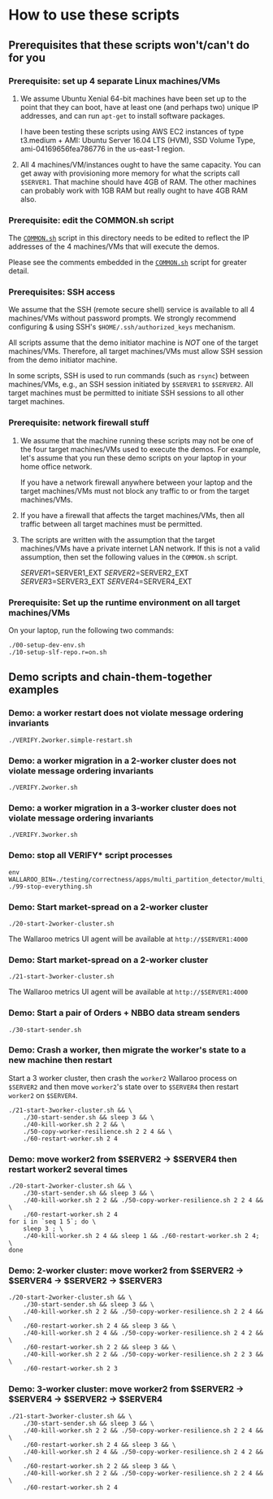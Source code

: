 
# How to use these scripts

## Prerequisites that these scripts won't/can't do for you

### Prerequisite: set up 4 separate Linux machines/VMs

1. We assume Ubuntu Xenial 64-bit machines have been set up to the
   point that they can boot, have at least one (and perhaps two)
   unique IP addresses, and can run `apt-get` to install software
   packages.

   I have been testing these scripts using AWS EC2 instances of type
   t3.medium + AMI: Ubuntu Server 16.04 LTS (HVM), SSD Volume Type,
   ami-04169656fea786776 in the us-east-1 region.

2. All 4 machines/VM/instances ought to have the same capacity.  You
   can get away with provisioning more memory for what the scripts
   call `$SERVER1`.  That machine should have 4GB of RAM.  The other
   machines can probably work with 1GB RAM but really ought to have
   4GB RAM also.

### Prerequisite: edit the COMMON.sh script

The [`COMMON.sh`](./COMMON.sh) script in this directory needs to be
edited to reflect the IP addresses of the 4 machines/VMs that will
execute the demos.

Please see the comments embedded in the [`COMMON.sh`](./COMMON.sh)
script for greater detail.

### Prerequisites: SSH access

We assume that the SSH (remote secure shell) service is available
to all 4 machines/VMs without password prompts.  We strongly
recommend configuring & using SSH's `$HOME/.ssh/authorized_keys`
mechanism.

All scripts assume that the demo initiator machine is *NOT* one of the
target machines/VMs.  Therefore, all target machines/VMs must allow
SSH session from the demo initiator machine.

In some scripts, SSH is used to run commands (such as `rsync`)
between machines/VMs, e.g., an SSH session initiated by `$SERVER1`
to `$SERVER2`.  All target machines must be permitted to initiate SSH
sessions to all other target machines.

### Prerequisite: network firewall stuff

1. We assume that the machine running these scripts may not be one of
   the four target machines/VMs used to execute the demos. For
   example, let's assume that you run these demo scripts on your
   laptop in your home office network.

   If you have a network firewall anywhere between your laptop and the
   target machines/VMs must not block any traffic to or from the
   target machines/VMs.

2. If you have a firewall that affects the target machines/VMs, then
   all traffic between all target machines must be permitted.

3. The scripts are written with the assumption that the target
   machines/VMs have a private internet LAN network.  If this is not a
   valid assumption, then set the following values in the `COMMON.sh`
   script.

    $SERVER1=$SERVER1_EXT
    $SERVER2=$SERVER2_EXT
    $SERVER3=$SERVER3_EXT
    $SERVER4=$SERVER4_EXT

### Prerequisite: Set up the runtime environment on all target machines/VMs

On your laptop, run the following two commands:

    ./00-setup-dev-env.sh
    ./10-setup-slf-repo.r=on.sh

## Demo scripts and chain-them-together examples

### Demo: a worker restart does not violate message ordering invariants

    ./VERIFY.2worker.simple-restart.sh

### Demo: a worker migration in a 2-worker cluster does not violate message ordering invariants

    ./VERIFY.2worker.sh

### Demo: a worker migration in a 3-worker cluster does not violate message ordering invariants

    ./VERIFY.3worker.sh

### Demo: stop all VERIFY* script processes

    env WALLAROO_BIN=./testing/correctness/apps/multi_partition_detector/multi_partition_detector ./99-stop-everything.sh

### Demo: Start market-spread on a 2-worker cluster

    ./20-start-2worker-cluster.sh

The Wallaroo metrics UI agent will be available at `http://$SERVER1:4000`

### Demo: Start market-spread on a 2-worker cluster

    ./21-start-3worker-cluster.sh

The Wallaroo metrics UI agent will be available at `http://$SERVER1:4000`

### Demo: Start a pair of Orders + NBBO data stream senders

    ./30-start-sender.sh

### Demo: Crash a worker, then migrate the worker's state to a new machine then restart

Start a 3 worker cluster, then crash the `worker2` Wallaroo process on
`$SERVER2` and then move `worker2`'s state over to `$SERVER4` then
restart `worker2` on `$SERVER4`.

    ./21-start-3worker-cluster.sh && \
        ./30-start-sender.sh && sleep 3 && \
        ./40-kill-worker.sh 2 2 && \
        ./50-copy-worker-resilience.sh 2 2 4 && \
        ./60-restart-worker.sh 2 4

### Demo: move worker2 from $SERVER2 -> $SERVER4 then restart worker2 several times

    ./20-start-2worker-cluster.sh && \
        ./30-start-sender.sh && sleep 3 && \
        ./40-kill-worker.sh 2 2 && ./50-copy-worker-resilience.sh 2 2 4 && \
        ./60-restart-worker.sh 2 4
    for i in `seq 1 5`; do \
        sleep 3 ; \
        ./40-kill-worker.sh 2 4 && sleep 1 && ./60-restart-worker.sh 2 4; \
    done

### Demo: 2-worker cluster: move worker2 from $SERVER2 -> $SERVER4 -> $SERVER2 -> $SERVER3

    ./20-start-2worker-cluster.sh && \
        ./30-start-sender.sh && sleep 3 && \
        ./40-kill-worker.sh 2 2 && ./50-copy-worker-resilience.sh 2 2 4 && \
        ./60-restart-worker.sh 2 4 && sleep 3 && \
        ./40-kill-worker.sh 2 4 && ./50-copy-worker-resilience.sh 2 4 2 && \
        ./60-restart-worker.sh 2 2 && sleep 3 && \
        ./40-kill-worker.sh 2 2 && ./50-copy-worker-resilience.sh 2 2 3 && \
        ./60-restart-worker.sh 2 3

### Demo: 3-worker cluster: move worker2 from $SERVER2 -> $SERVER4 -> $SERVER2 -> $SERVER4

    ./21-start-3worker-cluster.sh && \
        ./30-start-sender.sh && sleep 3 && \
        ./40-kill-worker.sh 2 2 && ./50-copy-worker-resilience.sh 2 2 4 && \
        ./60-restart-worker.sh 2 4 && sleep 3 && \
        ./40-kill-worker.sh 2 4 && ./50-copy-worker-resilience.sh 2 4 2 && \
        ./60-restart-worker.sh 2 2 && sleep 3 && \
        ./40-kill-worker.sh 2 2 && ./50-copy-worker-resilience.sh 2 2 4 && \
        ./60-restart-worker.sh 2 4
